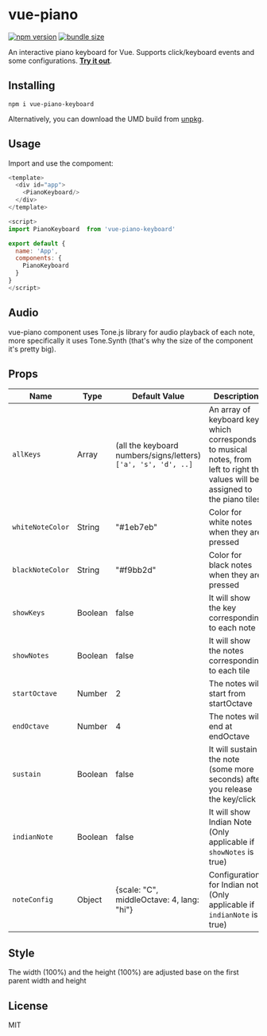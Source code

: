 # vue-piano

[![npm version](https://img.shields.io/npm/v/vue-piano-keyboard.svg)](https://www.npmjs.com/package/vue-piano-keyboard)
[![bundle size](https://img.shields.io/bundlephobia/min/vue-piano-keyboard.svg)](https://bundlephobia.com/result?p=vue-piano-keyboard)

An interactive piano keyboard for Vue. Supports click/keyboard events and some configurations. [**Try it out**](https://micuemerson.github.io/vue-piano/).

## Installing

```
npm i vue-piano-keyboard
```

Alternatively, you can download the UMD build from [unpkg](https://unpkg.com/vue-piano-keyboard).


## Usage

Import and use the compoment:

```js
<template>
  <div id="app">
    <PianoKeyboard/>
  </div>
</template>

<script>
import PianoKeyboard  from 'vue-piano-keyboard'

export default {
  name: 'App',
  components: {
    PianoKeyboard
  }
}
</script>
```

## Audio

vue-piano component uses Tone.js library for audio playback of each note, more specifically it uses Tone.Synth (that's why the size of the component it's pretty big).

## Props

| Name | Type | Default Value | Description |
| ---- | -----| ------------- | ----------- |
| `allKeys` | Array | (all the keyboard numbers/signs/letters) `['a', 's', 'd', ..]` |  An array of keyboard keys which corresponds to musical notes, from left to right the values will be assigned to the piano tiles. |
| `whiteNoteColor` | String | "#1eb7eb" | Color for white notes when they are pressed |
| `blackNoteColor` | String | "#f9bb2d" | Color for black notes when they are pressed |
| `showKeys` | Boolean | false | It will show the key corresponding to each note |
| `showNotes` | Boolean | false | It will show the notes corresponding to each tile |
| `startOctave` | Number | 2 | The notes will start from startOctave |
| `endOctave` | Number | 4 | The notes will end at endOctave |
| `sustain` | Boolean | false | It will sustain the note (some more seconds) after you release the key/click |
| `indianNote` | Boolean | false | It will show Indian Note (Only applicable if `showNotes` is true) |
| `noteConfig` | Object | {scale: "C", middleOctave: 4, lang: "hi"} | Configuration for Indian note (Only applicable if `indianNote` is true) |

## Style

The width (100%) and the height (100%) are adjusted base on the first parent width and height


## License

MIT
